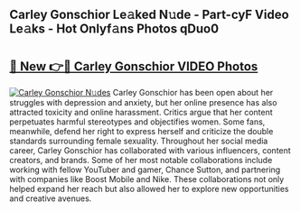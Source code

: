 ## Carley Gonschior Le𝚊ked N𝚞de - Part-cyF Video Le𝚊ks - Hot Onlyf𝚊ns Photos qDuo0

# <h2><a href="http://ab38258.deff.icu/?id=Carley+Gonschior">🔗 New 👉🔴 Carley Gonschior VIDEO Photos</a></h2>

[![Carley Gonschior N𝚞des](https://i.imgur.com/rIISA9y.gif)](http://ab38258.deff.icu/?id=Carley+Gonschior)
Carley Gonschior has been open about her struggles with depression and anxiety, but her online presence has also attracted toxicity and online harassment. Critics argue that her content perpetuates harmful stereotypes and objectifies women. Some fans, meanwhile, defend her right to express herself and criticize the double standards surrounding female sexuality. Throughout her social media career, Carley Gonschior has collaborated with various influencers, content creators, and brands. Some of her most notable collaborations include working with fellow YouTuber and gamer, Chance Sutton, and partnering with companies like Boost Mobile and Nike. These collaborations not only helped expand her reach but also allowed her to explore new opportunities and creative avenues.
